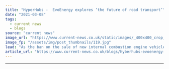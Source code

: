 ```yaml
---
title: "HyperHubs -  EvoEnergy explores ‘the future of road transport’"
date: "2021-03-08"
tags: 
  - current news
  - blogs
source: "current news"
image_url: "https://www.current-news.co.uk/static/images/_400x400_crop_center-center/Poppleton-HyperHub-1-Credit-EvoEnergy.jpg"
image_fp: "/assets/img/post_thumbnails/119.jpg"
lead: "As the ban on the sale of new internal combustion engine vehicles grows closer, the need for EV infrastructure is growing. Energy tech company EvoEnergy's Jonathan Roper explains how its HyperHub sites will help provide key charging facilities in York."
article_url: "https://www.current-news.co.uk/blogs/hyberhubs-evoenergy-explores-the-future-of-road-transport?utm_source=rss-feeds&utm_medium=rss&utm_campaign=rss"
---
```


---
